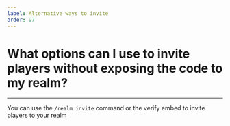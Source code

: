 ```yaml
---
label: Alternative ways to invite
order: 97
---
```


# What options can I use to invite players without exposing the code to my realm?

---

You can use the `/realm invite` command or the verify embed to invite players to your realm 
